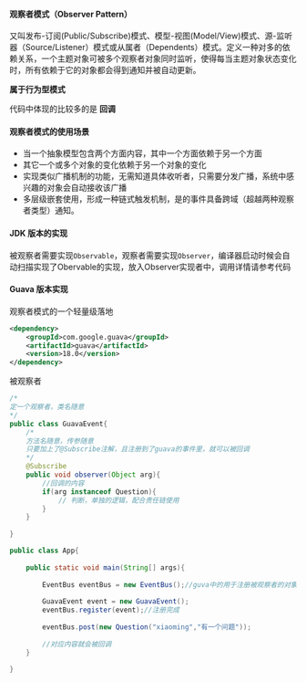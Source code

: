 #### 观察者模式（Observer Pattern）

又叫发布-订阅(Public/Subscribe)模式、模型-视图(Model/View)模式、源-监听器（Source/Listener）模式或从属者（Dependents）模式。定义一种对多的依赖关系，一个主题对象可被多个观察者对象同时监听，使得每当主题对象状态变化时，所有依赖于它的对象都会得到通知并被自动更新。

**属于行为型模式**

代码中体现的比较多的是 **回调**

#### 观察者模式的使用场景

* 当一个抽象模型包含两个方面内容，其中一个方面依赖于另一个方面
* 其它一个或多个对象的变化依赖于另一个对象的变化
* 实现类似广播机制的功能，无需知道具体收听者，只需要分发广播，系统中感兴趣的对象会自动接收该广播
* 多层级嵌套使用，形成一种链式触发机制，是的事件具备跨域（超越两种观察者类型）通知。



#### JDK 版本的实现

被观察者需要实现`Observable`，观察者需要实现`Observer`，编译器启动时候会自动扫描实现了Obervable的实现，放入Observer实现者中，调用详情请参考代码

#### Guava 版本实现

观察者模式的一个轻量级落地

```xml
<dependency>
	<groupId>com.google.guava</groupId>
    <artifactId>guava</artifactId>
    <version>18.0</version>
</dependency>
```

被观察者

```java
/*
定一个观察者，类名随意
*/
public class GuavaEvent{
    /*
    方法名随意，传参随意
    只要加上了@Subscribe注解，且注册到了guava的事件里，就可以被回调
    */
    @Subscribe
    public void observer(Object arg){
        //回调的内容
        if(arg instanceof Question){
            // 判断，单独的逻辑，配合责任链使用
        }
    }
    
}

public class App{
    
    public static void main(String[] args){
        
        EventBus eventBus = new EventBus();//guva中的用于注册被观察者的对象
        
        GuavaEvent event = new GuavaEvent();
        eventBus.register(event);//注册完成
        
        eventBus.post(new Question("xiaoming","有一个问题"));
        
        //对应内容就会被回调
    }
    
}
```

